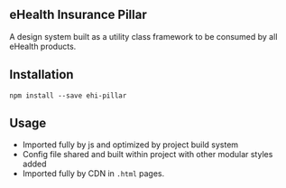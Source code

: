 ## eHealth Insurance Pillar

A design system built as a utility class framework to be consumed by all eHealth products.

## Installation

```
npm install --save ehi-pillar
```

## Usage

-   Imported fully by js and optimized by project build system
-   Config file shared and built within project with other modular styles added
-   Imported fully by CDN in `.html` pages.
